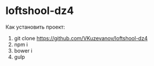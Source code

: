 # loftshool-dz4
Как установить проект:

1. git clone https://github.com/VKuzevanov/loftshool-dz4
2. npm i
3. bower i
4. gulp
